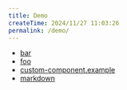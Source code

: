 ```yaml
---
title: Demo
createTime: 2024/11/27 11:03:26
permalink: /demo/
---
```


- [bar](./bar.md)
- [foo](./foo.md)
- [custom-component.example](./custom-component.example.md)
- [markdown](./markdown.md)
